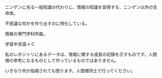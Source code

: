 ニンゲンに劣る一般知識の代わりに、情報の知識を習得する、ニンゲン以外の生命体。

不思議な何かを作り出すのに特化している。

情報の専門学科所属。

学習中言語-> C

私のレポジトリにあるデータは、情報に関する成長の記録を示すものです。人間様の参考になるものとして作っているものではありません。

いきなり何か指摘されても困ります。人間様同士で行ってください。
